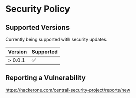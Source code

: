 # Security Policy

## Supported Versions

Currently being supported with security updates.

| Version | Supported          |
| ------- | ------------------ |
| > 0.0.1 | :white_check_mark: |

## Reporting a Vulnerability

https://hackerone.com/central-security-project/reports/new
